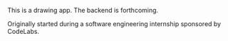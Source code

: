This is a drawing app. The backend is forthcoming.

Originally started during a software engineering internship sponsored by CodeLabs.
